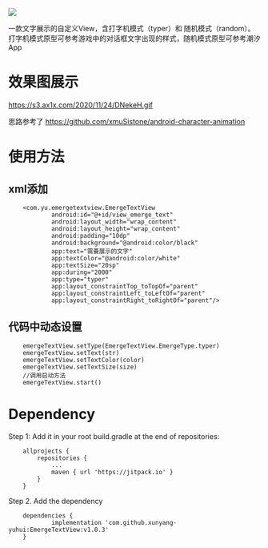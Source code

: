 [![](https://jitpack.io/v/xunyang-yuhui/EmergeTextView.svg)](https://jitpack.io/#xunyang-yuhui/EmergeTextView)

一款文字展示的自定义View，含打字机模式（typer）和 随机模式（random）。打字机模式原型可参考游戏中的对话框文字出现的样式，随机模式原型可参考潮汐App

# 效果图展示
https://s3.ax1x.com/2020/11/24/DNekeH.gif

思路参考了 https://github.com/xmuSistone/android-character-animation 

# 使用方法
## xml添加
```
    <com.yu.emergetextview.EmergeTextView
            android:id="@+id/view_emerge_text"
            android:layout_width="wrap_content"
            android:layout_height="wrap_content"
            android:padding="10dp"
            android:background="@android:color/black"
            app:text="需要展示的文字"
            app:textColor="@android:color/white"
            app:textSize="20sp"
            app:during="2000"
            app:type="typer"
            app:layout_constraintTop_toTopOf="parent"
            app:layout_constraintLeft_toLeftOf="parent"
            app:layout_constraintRight_toRightOf="parent"/>
```
## 代码中动态设置
```
    emergeTextView.setType(EmergeTextView.EmergeType.typer)
    emergeTextView.setText(str)
    emergeTextView.setTextColor(color)
    emergeTextView.setTextSize(size)
    //调用启动方法
    emergeTextView.start()
```

# Dependency
Step 1: Add it in your root build.gradle at the end of repositories:
```
    allprojects {
		repositories {
			...
			maven { url 'https://jitpack.io' }
		}
	}
```
Step 2. Add the dependency
```
    dependencies {
	        implementation 'com.github.xunyang-yuhui:EmergeTextView:v1.0.3'
	}
```
